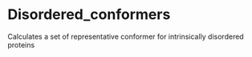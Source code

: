 # Disordered_conformers
Calculates a set of representative conformer for intrinsically disordered proteins
